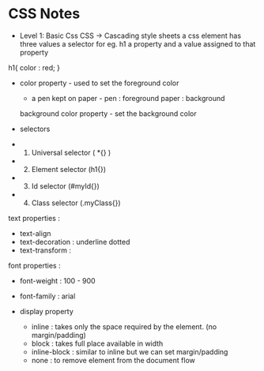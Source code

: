 # CSS Notes

- Level 1: Basic Css
CSS -> Cascading style sheets
a css element has three values 
a selector for eg. h1
a property
and a value assigned to that property

h1{
    color : red;
}
 
- color property - used to set the foreground color
    - a pen kept on paper - pen : foreground
                      paper : background

    background color property - set the background color

- selectors
 - 1. Universal selector  ( *{} )
 - 2. Element selector  (h1{})
 - 3. Id selector   (#myId{})
 - 4. Class selector (.myClass{})

 text properties : 
 - text-align
 - text-decoration : underline dotted 
 - text-transform : 

 font properties : 
 - font-weight : 100 - 900
 - font-family : arial

- display property
    - inline : takes only the space required by the element. (no margin/padding)
    - block : takes full place available in width
    - inline-block : similar to inline but we can set margin/padding
    - none : to remove element from the document flow